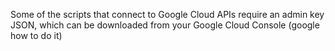 Some of the scripts that connect to Google Cloud APIs require an admin key JSON, which can be downloaded from your Google Cloud Console (google how to do it)